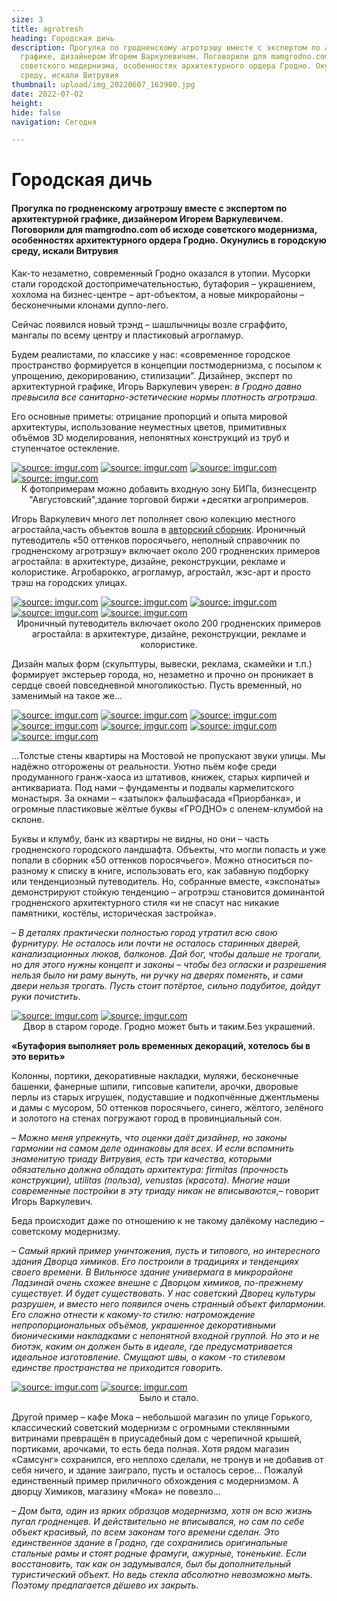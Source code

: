 ```yaml
---
size: 3
title: agrotresh
heading: Городская дичь
description: Прогулка по гродненскому агротрэшу вместе с экспертом по архитектурной
  графике, дизайнером Игорем Варкулевичем. Поговорили для mamgrodno.com об исходе
  советского модернизма, особенностях архитектурного ордера Гродно. Окунулись в городскую
  среду, искали Витрувия
thumbnail: upload/img_20220607_163900.jpg
date: 2022-07-02
height: 
hide: false
navigation: Сегодня

---
```

# **Городская дичь**

#### Прогулка по гродненскому агротрэшу вместе с экспертом по архитектурной графике, дизайнером Игорем Варкулевичем. Поговорили для mamgrodno.com об исходе советского модернизма, особенностях архитектурного ордера Гродно. Окунулись в городскую среду, искали Витрувия

Как-то незаметно, современный Гродно оказался в утопии. Мусорки стали городской достопримечательностью, бутафория – украшением, хохлома на бизнес-центре – арт-объектом, а новые микрорайоны – бесконечными клонами дупло-лего.

Сейчас появился новый трэнд – шашлычницы возле сграффито, мангалы по всему центру и пластиковый агрогламур. 

Будем реалистами, по классике у нас: «современное городское пространство формируется в концепции постмодернизма, с посылом к упрощению, декорированию, стилизации”.  Дизайнер, эксперт по архитектурной графике, Игорь Варкулевич уверен: _в Гродно давно превысила все санитарно-эстетические нормы плотность агротрэша_.

Его основные приметы: отрицание пропорций и опыта мировой архитектуры, использование неуместных цветов, примитивных объёмов 3D моделирования, непонятных конструкций из труб и ступенчатое остекление.

<div class="gallery4">
<!-- Смените gallery2 на gallery3 или gallery4, цифра определяет количество картинок в одном ряду -->
<a href="https://imgur.com/Of5hrE2"><img src="https://i.imgur.com/Of5hrE2.jpg" title="source: imgur.com" /></a>
<a href="https://imgur.com/rWfJm5i"><img src="https://i.imgur.com/rWfJm5i.jpg" title="source: imgur.com" /></a>
<a href="https://imgur.com/kHsmxQ4"><img src="https://i.imgur.com/kHsmxQ4.jpg" title="source: imgur.com" /></a>
<a href="https://imgur.com/HKirZgZ"><img src="https://i.imgur.com/HKirZgZ.jpg" title="source: imgur.com" /></a>
</div>  
<center>К фотопримерам можно добавить входную зону БИПа, бизнесцентр "Августовский",здание торговой биржи +десятки агропримеров.</center>
  
Игорь Варкулевич много лет пополняет свою колекцию местного агростайла,часть объектов вошла в [авторский сборник](https://www.behance.net/gallery/143655613/50-ottenkov-porosjachego). Ироничный путеводитель «50 оттенков поросячьего, неполный справочник по гродненскому агротрэшу» включает около 200 гродненских примеров агростайла: в архитектуре, дизайне, реконструкции, рекламе и колористике. Агробарокко, агрогламур, агростайл, жэс-арт и просто трэш на городских улицах.
  
<div class="gallery5">
<!-- Смените gallery2 на gallery3 или gallery4, цифра определяет количество картинок в одном ряду -->
<a href="https://imgur.com/mPHiV8L"><img src="https://i.imgur.com/mPHiV8L.jpg" title="source: imgur.com" /></a>
<a href="https://imgur.com/ezUFmHt"><img src="https://i.imgur.com/ezUFmHt.jpg" title="source: imgur.com" /></a>
<a href="https://imgur.com/eFdDd8h"><img src="https://i.imgur.com/eFdDd8hs.jpg" title="source: imgur.com" /></a>
<a href="https://imgur.com/YvOFOGS"><img src="https://i.imgur.com/YvOFOGSs.jpg" title="source: imgur.com" /></a>
<a href="https://imgur.com/AZpzw6s"><img src="https://i.imgur.com/AZpzw6s.jpg" title="source: imgur.com" /></a>  
</div>
<center>Ироничный путеводитель включает около 200 гродненских примеров агростайла: в архитектуре, дизайне, реконструкции, рекламе и колористике.</center>

Дизайн малых форм (скульптуры, вывески, реклама, скамейки и т.п.)  формирует экстерьер города, но, незаметно и прочно он проникает в сердце своей повседневной многоликостью. Пусть временный, но заменимый на такое же...
  
<div class="gallery8">
<!-- Смените gallery2 на gallery3 или gallery4, цифра определяет количество картинок в одном ряду -->
<a href="https://imgur.com/BtNL4Ln"><img src="https://i.imgur.com/BtNL4Ln.jpg" title="source: imgur.com" /></a>  
<a href="https://imgur.com/0AQGkJM"><img src="https://i.imgur.com/0AQGkJM.jpg" title="source: imgur.com" /></a>
<a href="https://imgur.com/dbuZnj6"><img src="https://i.imgur.com/dbuZnj6.jpg" title="source: imgur.com" /></a>  
<a href="https://imgur.com/ub29cAc"><img src="https://i.imgur.com/ub29cAc.jpg" title="source: imgur.com" /></a>
<a href="https://imgur.com/t87xjhb"><img src="https://i.imgur.com/t87xjhb.jpg" title="source: imgur.com" /></a>
<a href="https://imgur.com/e9ek6Dg"><img src="https://i.imgur.com/e9ek6Dg.jpg" title="source: imgur.com" /></a>
<a href="https://imgur.com/4Pxt7c5"><img src="https://i.imgur.com/4Pxt7c5.jpg" title="source: imgur.com" /></a>
</div>

…Толстые стены квартиры на Мостовой не пропускают звуки улицы. Мы надёжно отгорожены от реальности. Уютно пьём кофе среди продуманного гранж-хаоса из штативов, книжек, старых кирпичей и антиквариата. Под нами – фундаменты и подвалы кармелитского монастыря. За окнами – «затылок» фальшфасада «Приорбанка», и огромные пластиковые жёлтые буквы «ГРОДНО» с оленем-клумбой на склоне.
  
Буквы и клумбу, банк из квартиры не видны, но они – часть гродненского городского ландшафта. Объекты, что могли попасть и уже попали в сборник «50 оттенков поросячьего». Можно относиться по-разному к списку в книге, использовать его, как забавную подборку или тенденциозный путеводитель. Но, собранные вместе, «экспонаты» демонстрируют стойкую тенденцию – агротрэш становится доминантой гродненского архитектурного стиля «и не спасут нас никакие памятники, костёлы, историческая застройка».
  
– _В деталях практически полностью город утратил всю свою фурнитуру. Не осталось или почти не осталось старинных дверей, канализационных люков, балконов. Дай бог, чтобы дальше не трогали, но для этого нужны концепт и законы – чтобы без огласки и разрешения нельзя было ни раму вынуть, ни ручку на дверях поменять, и сами двери нельзя трогать. Пусть стоит потёртое, сильно подубитое, дойдут руки почистить_.
  
<div class="gallery2">
<!-- Смените gallery2 на gallery3 или gallery4, цифра определяет количество картинок в одном ряду -->  
<a href="https://imgur.com/oXHn951"><img src="https://i.imgur.com/oXHn951.jpg" title="source: imgur.com" /></a>
<a href="https://imgur.com/Edm3PD3"><img src="https://i.imgur.com/Edm3PD3.jpg" title="source: imgur.com" /></a>
</div>
<center>Двор в старом городе. Гродно может быть и таким.Без украшений.</center>

**«Бутафория выполняет роль временных декораций, хотелось бы в это верить»**

Колонны, портики, декоративные накладки, муляжи, бесконечные башенки, фанерные шпили, гипсовые капители, арочки, дворовые перлы из старых игрушек, подуставшие и подкопчённые джентльмены и дамы с мусором, 50 оттенков поросячьего, синего, жёлтого, зелёного и золотого на стенах погружают город в провинциальный сон.

–  _Можно меня упрекнуть, что оценки даёт дизайнер, но законы гармонии на самом деле одинаковы для всех. И если вспомнить знаменитую триаду Витрувия, есть три качества, которыми обязательно должна обладать архитектура: firmitas (прочность конструкции), utilitas (польза), venustas (красота). Многие наши современные постройки в эту триаду никак не вписываются_,– говорит Игорь Варкулевич.  

Беда происходит даже по отношению к не такому далёкому наследию – советскому модернизму.

– _Самый яркий пример уничтожения, пусть и типового, но интересного здания Дворца химиков. Его построили в традициях и тенденциях своего времени.  В Вильнюсе здание универмага в микрорайоне Ладзинай очень схожее внешне с Дворцом химиков, по-прежнему существует. И будет существовать. У нас советский Дворец культуры разрушен, и вместо него появился очень странный объект филармонии. Его сложно отнести к какому-то стилю: нагромождение непропорциональных объёмов, украшенное декоративными бионическими накладками с непонятной входной группой. Но это и не биотэк, каким он должен быть в идеале, где предусматривается идеальное изготовление. Смущают швы, о каком -то стилевом единстве пространства не приходится говорить._

<div class="gallery2">
<!-- Смените gallery2 на gallery3 или gallery4, цифра определяет количество картинок в одном ряду -->
<a href="https://imgur.com/4qOYLIr"><img src="https://i.imgur.com/4qOYLIr.jpg" title="source: imgur.com" /></a>
<a href="https://imgur.com/YfMGpOZ"><img src="https://i.imgur.com/YfMGpOZ.jpg" title="source: imgur.com" /></a>
</div>
<center>Было и стало.</center>

Другой пример – кафе Мока – небольшой магазин по улице Горького, классический советский модернизм с огромными стеклянными витринами превращён в приусадебный дом с черепичной крышей, портиками, арочками, то есть беда полная. Хотя рядом магазин «Самсунг» сохранился, его неплохо сделали, не тронув и не добавив от себя ничего, и здание заиграло, пусть и осталось серое… Пожалуй единственный пример приличного обхождения с модернизмом. А дворцу Химиков, магазину «Мока» не повезло…

– _Дом быта, один из ярких образцов модернизма, хотя он всю жизнь пугал гродненцев. И действительно не вписывался, но сам по себе объект красивый, по всем законам того времени сделан. Это единственное здание в Гродно, где сохранились оригинальные стальные рамы и стоят родные фрамуги, ажурные, тоненькие.  Если восстановить, так как он задумывался, был бы дополнительный туристический объект.  Но ведь стекла абсолютно невозможно мыть. Поэтому предлагается дёшево их закрыть._





  
  

  
  
  